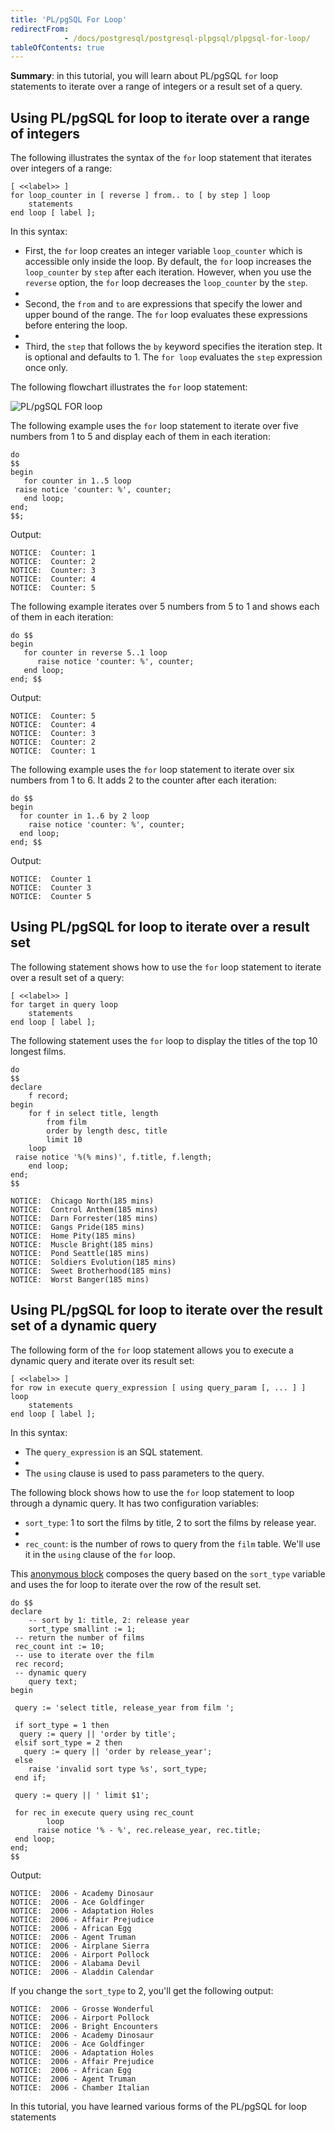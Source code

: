 ```yaml
---
title: 'PL/pgSQL For Loop'
redirectFrom: 
            - /docs/postgresql/postgresql-plpgsql/plpgsql-for-loop/
tableOfContents: true
---
```



**Summary**: in this tutorial, you will learn about PL/pgSQL `for` loop statements to iterate over a range of integers or a result set of a query.

## Using PL/pgSQL for loop to iterate over a range of integers

The following illustrates the syntax of the `for` loop statement that iterates over integers of a range:

```
[ <<label>> ]
for loop_counter in [ reverse ] from.. to [ by step ] loop
    statements
end loop [ label ];
```

In this syntax:

- First, the `for` loop creates an integer variable `loop_counter` which is accessible only inside the loop. By default, the `for` loop increases the `loop_counter` by `step` after each iteration. However, when you use the `reverse` option, the `for` loop decreases the `loop_counter` by the `step`.
-
- Second, the `from` and `to` are expressions that specify the lower and upper bound of the range. The `for` loop evaluates these expressions before entering the loop.
-
- Third, the `step` that follows the `by` keyword specifies the iteration step. It is optional and defaults to 1. The `for loop` evaluates the `step` expression once only.

The following flowchart illustrates the `for` loop statement:

![PL/pgSQL FOR loop](https://www.postgresqltutorial.com/wp-content/uploads/2015/09/plpgsql-FOR-loop.png)

The following example uses the `for` loop statement to iterate over five numbers from 1 to 5 and display each of them in each iteration:

```
do
$$
begin
   for counter in 1..5 loop
 raise notice 'counter: %', counter;
   end loop;
end;
$$;
```

Output:

```
NOTICE:  Counter: 1
NOTICE:  Counter: 2
NOTICE:  Counter: 3
NOTICE:  Counter: 4
NOTICE:  Counter: 5
```

The following example iterates over 5 numbers from 5 to 1 and shows each of them in each iteration:

```
do $$
begin
   for counter in reverse 5..1 loop
      raise notice 'counter: %', counter;
   end loop;
end; $$
```

Output:

```
NOTICE:  Counter: 5
NOTICE:  Counter: 4
NOTICE:  Counter: 3
NOTICE:  Counter: 2
NOTICE:  Counter: 1
```

The following example uses the `for` loop statement to iterate over six numbers from 1 to 6. It adds 2 to the counter after each iteration:

```
do $$
begin
  for counter in 1..6 by 2 loop
    raise notice 'counter: %', counter;
  end loop;
end; $$
```

Output:

```
NOTICE:  Counter 1
NOTICE:  Counter 3
NOTICE:  Counter 5
```

## Using PL/pgSQL for loop to iterate over a result set

The following statement shows how to use the `for` loop statement to iterate over a result set of a query:

```
[ <<label>> ]
for target in query loop
    statements
end loop [ label ];
```

The following statement uses the `for` loop to display the titles of the top 10 longest films.

```
do
$$
declare
    f record;
begin
    for f in select title, length
        from film
        order by length desc, title
        limit 10
    loop
 raise notice '%(% mins)', f.title, f.length;
    end loop;
end;
$$
```

```
NOTICE:  Chicago North(185 mins)
NOTICE:  Control Anthem(185 mins)
NOTICE:  Darn Forrester(185 mins)
NOTICE:  Gangs Pride(185 mins)
NOTICE:  Home Pity(185 mins)
NOTICE:  Muscle Bright(185 mins)
NOTICE:  Pond Seattle(185 mins)
NOTICE:  Soldiers Evolution(185 mins)
NOTICE:  Sweet Brotherhood(185 mins)
NOTICE:  Worst Banger(185 mins)
```

## Using PL/pgSQL for loop to iterate over the result set of a dynamic query

The following form of the `for` loop statement allows you to execute a dynamic query and iterate over its result set:

```
[ <<label>> ]
for row in execute query_expression [ using query_param [, ... ] ]
loop
    statements
end loop [ label ];
```

In this syntax:

- The `query_expression` is an SQL statement.
-
- The `using` clause is used to pass parameters to the query.

The following block shows how to use the `for` loop statement to loop through a dynamic query. It has two configuration variables:

- `sort_type`: 1 to sort the films by title, 2 to sort the films by release year.
-
- `rec_count`: is the number of rows to query from the `film` table. We'll use it in the `using` clause of the `for` loop.

This [anonymous block](https://www.postgresqltutorial.com/postgresql-plpgsql/plpgsql-block-structure/) composes the query based on the `sort_type` variable and uses the for loop to iterate over the row of the result set.

```
do $$
declare
    -- sort by 1: title, 2: release year
    sort_type smallint := 1;
 -- return the number of films
 rec_count int := 10;
 -- use to iterate over the film
 rec record;
 -- dynamic query
    query text;
begin

 query := 'select title, release_year from film ';

 if sort_type = 1 then
  query := query || 'order by title';
 elsif sort_type = 2 then
   query := query || 'order by release_year';
 else
    raise 'invalid sort type %s', sort_type;
 end if;

 query := query || ' limit $1';

 for rec in execute query using rec_count
        loop
      raise notice '% - %', rec.release_year, rec.title;
 end loop;
end;
$$
```

Output:

```
NOTICE:  2006 - Academy Dinosaur
NOTICE:  2006 - Ace Goldfinger
NOTICE:  2006 - Adaptation Holes
NOTICE:  2006 - Affair Prejudice
NOTICE:  2006 - African Egg
NOTICE:  2006 - Agent Truman
NOTICE:  2006 - Airplane Sierra
NOTICE:  2006 - Airport Pollock
NOTICE:  2006 - Alabama Devil
NOTICE:  2006 - Aladdin Calendar
```

If you change the `sort_type` to 2, you'll get the following output:

```
NOTICE:  2006 - Grosse Wonderful
NOTICE:  2006 - Airport Pollock
NOTICE:  2006 - Bright Encounters
NOTICE:  2006 - Academy Dinosaur
NOTICE:  2006 - Ace Goldfinger
NOTICE:  2006 - Adaptation Holes
NOTICE:  2006 - Affair Prejudice
NOTICE:  2006 - African Egg
NOTICE:  2006 - Agent Truman
NOTICE:  2006 - Chamber Italian
```

In this tutorial, you have learned various forms of the PL/pgSQL for loop statements
